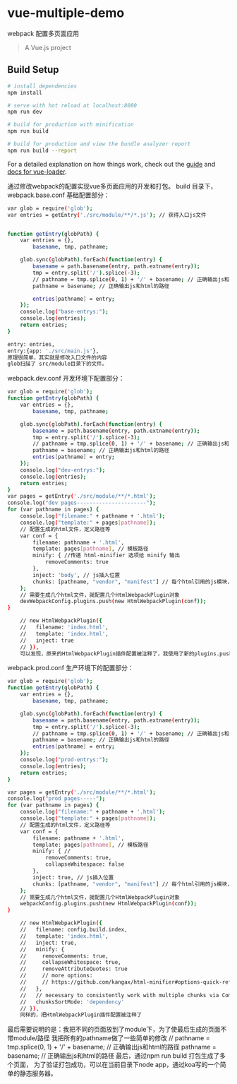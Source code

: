 # vue-multiple-demo
webpack 配置多页面应用
> A Vue.js project

## Build Setup

``` bash
# install dependencies
npm install

# serve with hot reload at localhost:8080
npm run dev

# build for production with minification
npm run build

# build for production and view the bundle analyzer report
npm run build --report
```

For a detailed explanation on how things work, check out the [guide](http://vuejs-templates.github.io/webpack/) and [docs for vue-loader](http://vuejs.github.io/vue-loader).

通过修改webpack的配置实现vue多页面应用的开发和打包。
build 目录下，
webpack.base.conf 基础配置部分：
``` bash
var glob = require('glob');
var entries = getEntry('./src/module/**/*.js'); // 获得入口js文件


function getEntry(globPath) {
    var entries = {},
        basename, tmp, pathname;

    glob.sync(globPath).forEach(function(entry) {
        basename = path.basename(entry, path.extname(entry));
        tmp = entry.split('/').splice(-3);
        // pathname = tmp.splice(0, 1) + '/' + basename; // 正确输出js和html的路径
        pathname = basename; // 正确输出js和html的路径

        entries[pathname] = entry;
    });
    console.log("base-entrys:");
    console.log(entries);
    return entries;
}
``` 

``` bash
entry: entries,
entry:{app: './src/main.js'},
原理很简单，其实就是修改入口文件的内容
glob扫描了 src/module目录下的文件。
``` 

webpack.dev.conf 开发环境下配置部分：
``` bash
var glob = require('glob');
function getEntry(globPath) {
    var entries = {},
        basename, tmp, pathname;

    glob.sync(globPath).forEach(function(entry) {
        basename = path.basename(entry, path.extname(entry));
        tmp = entry.split('/').splice(-3);
        // pathname = tmp.splice(0, 1) + '/' + basename; // 正确输出js和html的路径
        pathname = basename; // 正确输出js和html的路径
        entries[pathname] = entry;
    });
    console.log("dev-entrys:");
    console.log(entries);
    return entries;
}
var pages = getEntry('./src/module/**/*.html');
console.log("dev pages----------------------");
for (var pathname in pages) {
    console.log("filename:" + pathname + '.html');
    console.log("template:" + pages[pathname]);
    // 配置生成的html文件，定义路径等
    var conf = {
        filename: pathname + '.html',
        template: pages[pathname], // 模板路径
        minify: { //传递 html-minifier 选项给 minify 输出
            removeComments: true
        },
        inject: 'body', // js插入位置
        chunks: [pathname, "vendor", "manifest"] // 每个html引用的js模块，也可以在这里加上vendor等公用模块
    };
    // 需要生成几个html文件，就配置几个HtmlWebpackPlugin对象
    devWebpackConfig.plugins.push(new HtmlWebpackPlugin(conf));
}
``` 
``` bash
    // new HtmlWebpackPlugin({
    //   filename: 'index.html',
    //   template: 'index.html',
    //   inject: true
    // }),
    可以发现，原来的HtmlWebpackPlugin插件配置被注释了，我使用了新的plugins.push的方法来实现多个plugin对象插入
``` 


webpack.prod.conf 生产环境下的配置部分：
``` bash
var glob = require('glob');
function getEntry(globPath) {
    var entries = {},
        basename, tmp, pathname;

    glob.sync(globPath).forEach(function(entry) {
        basename = path.basename(entry, path.extname(entry));
        tmp = entry.split('/').splice(-3);
        // pathname = tmp.splice(0, 1) + '/' + basename; // 正确输出js和html的路径
        pathname = basename; // 正确输出js和html的路径
        entries[pathname] = entry;
    });
    console.log("prod-entrys:");
    console.log(entries);
    return entries;
}

var pages = getEntry('./src/module/**/*.html');
console.log("prod pages-----");
for (var pathname in pages) {
    console.log("filename:" + pathname + '.html');
    console.log("template:" + pages[pathname]);
    // 配置生成的html文件，定义路径等
    var conf = {
        filename: pathname + '.html',
        template: pages[pathname], // 模板路径
        minify: { //
            removeComments: true,
            collapseWhitespace: false
        },
        inject: true, // js插入位置
        chunks: [pathname, "vendor", "manifest"] // 每个html引用的js模块，也可以在这里加上vendor等公用模块
    };
    // 需要生成几个html文件，就配置几个HtmlWebpackPlugin对象
    webpackConfig.plugins.push(new HtmlWebpackPlugin(conf));
}
``` 
``` bash
    // new HtmlWebpackPlugin({
    //   filename: config.build.index,
    //   template: 'index.html',
    //   inject: true,
    //   minify: {
    //     removeComments: true,
    //     collapseWhitespace: true,
    //     removeAttributeQuotes: true
    //     // more options:
    //     // https://github.com/kangax/html-minifier#options-quick-reference
    //   },
    //   // necessary to consistently work with multiple chunks via CommonsChunkPlugin
    //   chunksSortMode: 'dependency'
    // }),
    同样的，把HtmlWebpackPlugin插件配置被注释了
``` 

最后需要说明的是：我把不同的页面放到了module下，为了使最后生成的页面不带module/路径
我把所有的pathname做了一些简单的修改
    // pathname = tmp.splice(0, 1) + '/' + basename; // 正确输出js和html的路径
    pathname = basename; // 正确输出js和html的路径
    最后，通过npm run build 打包生成了多个页面，
    为了验证打包成功，可以在当前目录下node app，通过koa写的一个简单的静态服务器。
